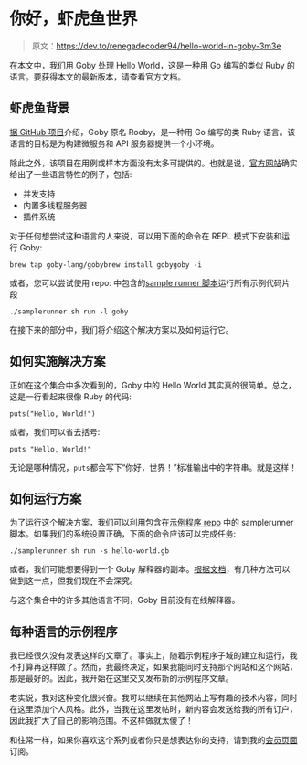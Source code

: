 # 你好，虾虎鱼世界

> 原文：<https://dev.to/renegadecoder94/hello-world-in-goby-3m3e>

在本文中，我们用 Goby 处理 Hello World，这是一种用 Go 编写的类似 Ruby 的语言。要获得本文的最新版本，请查看官方文档。

## 虾虎鱼背景

[据 GitHub 项目](https://github.com/goby-lang/goby)介绍，Goby 原名 Rooby，是一种用 Go 编写的类 Ruby 语言。该语言的目标是为构建微服务和 API 服务器提供一个小环境。

除此之外，该项目在用例或样本方面没有太多可提供的。也就是说，[官方网站](https://goby-lang.org/)确实给出了一些语言特性的例子，包括:

*   并发支持
*   内置多线程服务器
*   插件系统

对于任何想尝试这种语言的人来说，可以用下面的命令在 REPL 模式下安装和运行 Goby:

```
brew tap goby-lang/gobybrew install gobygoby -i 
```

或者，您可以尝试使用 repo:
中包含的[sample runner 脚本](https://github.com/TheRenegadeCoder/sample-programs/blob/master/samplerunner.sh)运行所有示例代码片段

```
./samplerunner.sh run -l goby 
```

在接下来的部分中，我们将介绍这个解决方案以及如何运行它。

## 如何实施解决方案

正如在这个集合中多次看到的，Goby 中的 Hello World 其实真的很简单。总之，这是一行看起来很像 Ruby 的代码:

```
puts("Hello, World!") 
```

或者，我们可以省去括号:

```
puts "Hello, World!" 
```

无论是哪种情况，`puts`都会写下“你好，世界！”标准输出中的字符串。就是这样！

## 如何运行方案

为了运行这个解决方案，我们可以利用包含在[示例程序 repo](https://github.com/TheRenegadeCoder/sample-programs/blob/master/samplerunner.sh) 中的 samplerunner 脚本。如果我们的系统设置正确，下面的命令应该可以完成任务:

```
./samplerunner.sh run -s hello-world.gb 
```

或者，我们可能想要得到一个 Goby 解释器的副本。[根据文档](https://github.com/goby-lang/goby/)，有几种方法可以做到这一点，但我们现在不会深究。

与这个集合中的许多其他语言不同，Goby 目前没有在线解释器。

## 每种语言的示例程序

我已经很久没有发表这样的文章了。事实上，随着示例程序子域的建立和运行，我不打算再这样做了。然而，我最终决定，如果我能同时支持那个网站和这个网站，那是最好的。因此，我开始在这里交叉发布新的示例程序文章。

老实说，我对这种变化很兴奋。我可以继续在其他网站上写有趣的技术内容，同时在这里添加个人风格。此外，当我在这里发帖时，新内容会发送给我的所有订户，因此我扩大了自己的影响范围。不这样做就太傻了！

和往常一样，如果你喜欢这个系列或者你只是想表达你的支持，请到我的[会员页面](https://therenegadecoder.com/members/)订阅。